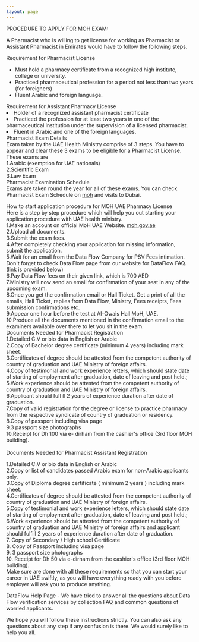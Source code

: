 ```yaml
---
layout: page
---
```


PROCEDURE TO APPLY FOR MOH EXAM:<br >

A Pharmacist who is willing to get license for working as Pharmacist or Assistant Pharmacist in Emirates would have to follow the following steps.<br >

Requirement for Pharmacist License<br >
<ul>
<li>Must hold a pharmacy certificate from a recognized high institute, college or university.</li>
<li>Practiced pharmaceutical profession for a period not less than two years (for foreigners)</li> 
<li>Fluent Arabic and foreign language.</li></ul> 
Requirement for Assistant Pharmacy License<br >
<li>Holder of a recognized assistant pharmacist certificate</li> 
<li>Practiced the profession for at least two years in one of the pharmaceutical institution under the supervision of a licensed pharmacist.</li> 
<li>Fluent in Arabic and one of the foreign languages.</li></ul>
Pharmacist Exam Details<br >
Exam taken by the UAE Health Ministry comprise of 3 steps. You have to appear and clear these 3 exams to be eligible for a Pharmacist License. These exams are <br >
1.Arabic (exemption for UAE nationals)<br >
2.Scientific Exam<br >
3.Law Exam<br >
Pharmacist Examination Schedule<br >
Exams are taken round the year for all of these exams. You can check Pharmacist Exam Schedule on <a href="http://www.moh.gov.ae/en/Exams/Pages/ExamScheduleSearch.aspx">moh</a> and visits to Dubai.<br >

How to start application procedure for MOH UAE Pharmacy License<br >
Here is a step by step procedure which will help you out starting your application procedure with UAE health ministry.<br >
1.Make an account on official MoH UAE Website. <a href="http://www.moh.gov.ae">moh.gov.ae</a><br >
2.Upload all documents.<br >
3.Submit the exam fees.<br >
4.After completely checking your application for missing information, submit the application.<br >
5.Wait for an email from the Data Flow Company for PSV Fees intimation. Don't forget to check Data Flow page from our website for DataFlow FAQ. (link is provided below)<br >
6.Pay Data Flow fees on their given link, which is 700 AED<br >
7.Ministry will now send an email for confirmation of your seat in any of the upcoming exam.<br >
8.Once you get the confirmation email or Hall Ticket. Get a print of all the emails, Hall Ticket, replies from Data Flow, Ministry, Fees receipts, Fees submission confirmations etc.<br >
9.Appear one hour before the test at Al-Owais Hall MoH, UAE.<br >
10.Produce all the documents mentioned in the confirmation email to the examiners available over there to let you sit in the exam.
<br >
Documents Needed for Pharmacist Registration<br >
1.Detailed C.V or bio data in English or Arabic <br >
2.Copy of Bachelor degree certificate (minimum 4 years) including mark sheet.<br > 
3.Certificates of degree should be attested from the competent authority of country of graduation and UAE Ministry of foreign affairs.<br > 
4.Copy of testimonial and work experience letters, which should state date of starting of employment after graduation, date of leaving and post held.;<br > 
5.Work experience should be attested from the competent authority of country of graduation and UAE Ministry of foreign affairs. <br >
6.Applicant should fulfill 2 years of experience duration after date of graduation. <br >
7.Copy of valid registration for the degree or license to practice pharmacy from the respective syndicate of country of graduation or residency.<br > 
8.Copy of passport including visa page <br >
9.3 passport size photographs <br >
10.Receipt for Dh 100 via e- dirham from the cashier's office (3rd floor MOH building).<br >
<br >
Documents Needed for Pharmacist Assistant Registration<br >

1.Detailed C.V or bio data in English or Arabic <br >
2.Copy or list of candidates passed Arabic exam for non-Arabic applicants only. <br >
3.Copy of Diploma degree certificate ( minimum 2 years ) including mark sheet. <br >
4.Certificates of degree should be attested from the competent authority of country of graduation and UAE Ministry of foreign affairs.<br >
5.Copy of testimonial and work experience letters, which should state date of starting of employment after graduation, date of leaving and post held.;<br > 
6.Work experience should be attested from the competent authority of country of graduation and UAE Ministry of foreign affairs and applicant should fulfill 2 years of experience duration after date of graduation. <br >
7. Copy of Secondary / High school Certificate <br >
8. Copy of Passport including visa page <br >
9. 3 passport size photographs <br >
10. Receipt for Dh 50 via e-dirham from the cashier's office (3rd floor MOH building). <br >
Make sure are done with all these requirements so that you can start your career in UAE swiftly, as you will have everything ready with you before employer will ask you to produce anything. <br >

DataFlow Help Page -  We have tried to answer all the questions about Data Flow verification services by collection FAQ and common questions of worried applicants.<br >

We hope you will follow these instructions strictly. You can also ask any questions about any step if any confusion is there. We would surely like to help you all.<br >


